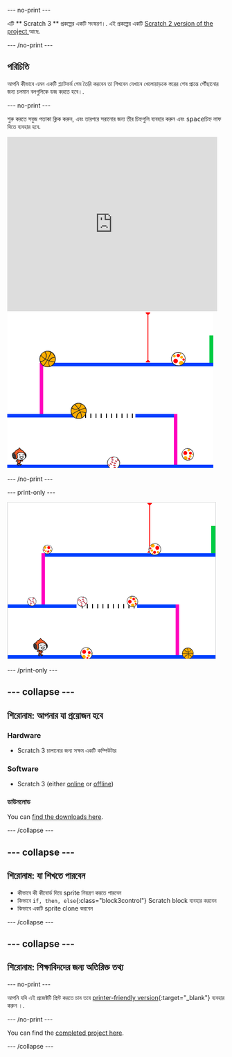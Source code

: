 \--- no-print \---

এটি ** Scratch 3 ** প্রকল্পের একটি সংস্করণ।. এই প্রকল্পের একটি [Scratch 2 version of the project ](https://projects.raspberrypi.org/en/projects/dodgeball-scratch2) আছে.

\--- /no-print \---

## পরিচিতি

আপনি কীভাবে এমন একটি প্ল্যাটফর্ম গেম তৈরি করবেন তা শিখবেন যেখানে খেলোয়াড়কে স্তরের শেষ প্রান্তে পৌঁছানোর জন্য চলমান বলগুলিকে ডজ করতে হবে।.

\--- no-print \---

শুরু করতে সবুজ পতাকা ক্লিক করুন, এবং তারপরে সরানোর জন্য তীর চিহ্নগুলি ব্যবহার করুন এবং <kbd>space</kbd>চিহ্ন লাফ দিতে ব্যবহার হবে.

<div class="scratch-preview">
  <iframe allowtransparency="true" width="485" height="402" src="https://scratch.mit.edu/projects/embed/251809924/?autostart=false" frameborder="0" scrolling="no"></iframe>
  <img src="images/dodge-final.png">
</div>

\--- /no-print \---

\--- print-only \---

![dodgeball game being played](images/dodgeball-showcase.png)

\--- /print-only \---

## \--- collapse \---

## শিরোনাম: আপনার যা প্রয়োজন হবে

### Hardware

+ Scratch 3 চালানোর জন্য সক্ষম একটি কম্পিউটার

### Software

+ Scratch 3 (either [online](https://scratch.mit.edu/projects/editor/) or [offline](https://scratch.mit.edu/download/))

### ডাউনলোড

You can [find the downloads here](https://rpf.io/p/en/dodgeball-go).

\--- /collapse \---

## \--- collapse \---

## শিরোনাম: যা শিখতে পারবেন

+ কীভাবে কী কীবোর্ড দিয়ে sprite নিয়ন্ত্রণ করতে পারবেন
+ কিভাবে `if, then, else`{:class="block3control"} Scratch block ব্যবহার করবেন
+ কিভাবে একটি sprite clone করবেন

\--- /collapse \---

## \--- collapse \---

## শিরোনাম: শিক্ষাবিদদের জন্য অতিরিক্ত তথ্য

\--- no-print \---

আপনি যদি এই প্রজেক্টটি প্রিন্ট করতে চান তবে [printer-friendly version](https://projects.raspberrypi.org/en/projects/dodgeball/print){:target="_blank"} ব্যবহার করুন ।.

\--- /no-print \---

You can find the [completed project here](https://rpf.io/p/en/dodgeball-get).

\--- /collapse \---